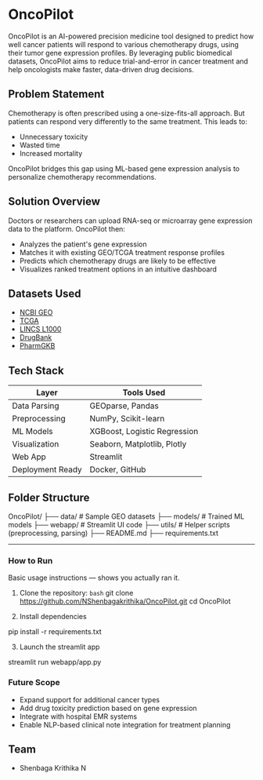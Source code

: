 # OncoPilot


OncoPilot is an AI-powered precision medicine tool designed to predict how well cancer patients will respond to various chemotherapy drugs, using their tumor gene expression profiles. By leveraging public biomedical datasets, OncoPilot aims to reduce trial-and-error in cancer treatment and help oncologists make faster, data-driven drug decisions.


## Problem Statement

Chemotherapy is often prescribed using a one-size-fits-all approach. But patients can respond very differently to the same treatment. This leads to:

- Unnecessary toxicity
- Wasted time
- Increased mortality

OncoPilot bridges this gap using ML-based gene expression analysis to personalize chemotherapy recommendations.



## Solution Overview

Doctors or researchers can upload RNA-seq or microarray gene expression data to the platform. OncoPilot then:

- Analyzes the patient's gene expression
- Matches it with existing GEO/TCGA treatment response profiles
- Predicts which chemotherapy drugs are likely to be effective
- Visualizes ranked treatment options in an intuitive dashboard


## Datasets Used

- [NCBI GEO](https://www.ncbi.nlm.nih.gov/geo/)
- [TCGA](https://portal.gdc.cancer.gov/)
- [LINCS L1000](https://clue.io)
- [DrugBank](https://go.drugbank.com/)
- [PharmGKB](https://www.pharmgkb.org/)


## Tech Stack

| Layer              | Tools Used                         |
|--------------------|------------------------------------|
| Data Parsing       | GEOparse, Pandas                   |
| Preprocessing      | NumPy, Scikit-learn                |
| ML Models          | XGBoost, Logistic Regression       |
| Visualization      | Seaborn, Matplotlib, Plotly        |
| Web App            | Streamlit                          |
| Deployment Ready   | Docker, GitHub                     |


## Folder Structure

OncoPilot/
├── data/              # Sample GEO datasets
├── models/            # Trained ML models
├── webapp/            # Streamlit UI code
├── utils/             # Helper scripts (preprocessing, parsing)
├── README.md
├── requirements.txt

---

### How to Run

Basic usage instructions — shows you actually ran it.


1. Clone the repository:
```bash```
git clone https://github.com/NShenbagakrithika/OncoPilot.git
cd OncoPilot

2. Install dependencies 

pip install -r requirements.txt

3. Launch the streamlit app

streamlit run webapp/app.py


### Future Scope

- Expand support for additional cancer types
- Add drug toxicity prediction based on gene expression
- Integrate with hospital EMR systems
- Enable NLP-based clinical note integration for treatment planning

## Team

- Shenbaga Krithika N 
